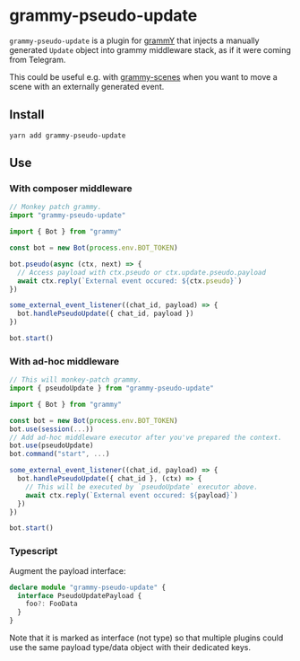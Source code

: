 # grammy-pseudo-update

`grammy-pseudo-update` is a plugin for [grammY](https://grammy.dev/) that injects a manually generated `Update` object into grammy middleware stack, as if it were coming from Telegram.

This could be useful e.g. with [grammy-scenes](https://github.com/IlyaSemenov/grammy-scenes) when you want to move a scene with an externally generated event.

## Install

```
yarn add grammy-pseudo-update
```

## Use

### With composer middleware

```ts
// Monkey patch grammy.
import "grammy-pseudo-update"

import { Bot } from "grammy"

const bot = new Bot(process.env.BOT_TOKEN)

bot.pseudo(async (ctx, next) => {
  // Access payload with ctx.pseudo or ctx.update.pseudo.payload
  await ctx.reply(`External event occured: ${ctx.pseudo}`)
})

some_external_event_listener((chat_id, payload) => {
  bot.handlePseudoUpdate({ chat_id, payload })
})

bot.start()
```

### With ad-hoc middleware

```ts
// This will monkey-patch grammy.
import { pseudoUpdate } from "grammy-pseudo-update"

import { Bot } from "grammy"

const bot = new Bot(process.env.BOT_TOKEN)
bot.use(session(...))
// Add ad-hoc middleware executor after you've prepared the context.
bot.use(pseudoUpdate)
bot.command("start", ...)

some_external_event_listener((chat_id, payload) => {
  bot.handlePseudoUpdate({ chat_id }, (ctx) => {
    // This will be executed by `pseudoUpdate` executor above.
    await ctx.reply(`External event occured: ${payload}`)
  })
})

bot.start()
```

### Typescript

Augment the payload interface:

```ts
declare module "grammy-pseudo-update" {
  interface PseudoUpdatePayload {
    foo?: FooData
  }
}
```

Note that it is marked as interface (not type) so that multiple plugins could use the same payload type/data object with their dedicated keys.
